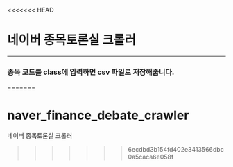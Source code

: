 <<<<<<< HEAD
# 네이버 종목토론실 크롤러
---
### 종목 코드를 class에 입력하면 csv 파일로 저장해줍니다.
=======
# naver_finance_debate_crawler
네이버 종목토론실 크롤러
>>>>>>> 6ecdbd3b154fd402e3413566dbc0a5caca6e058f

